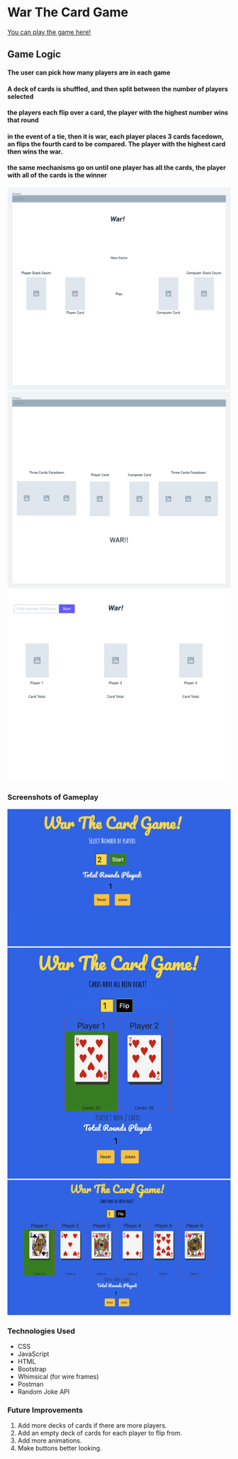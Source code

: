 # War The Card Game
[You can play the game here!](http://warthecardgame.surge.sh/)
## Game Logic 
#### The user can pick how many players are in each game
#### A deck of cards is shuffled, and then split between the number of players selected
#### the players each flip over a card, the player with the highest number wins that round
#### in the event of a tie, then it is war, each player places 3 cards facedown, an flips the fourth card to be compared. The player with the highest card then wins the war. 
#### the same mechanisms go on until one player has all the cards, the player with all of the cards is the winner 
![wireframe](css/warTheGame@2x.png)
![wireframe](css/warTheGame@2x%20(1).png)
![wireframe](css/warTheGame%20-%20Frame@2x.png)


### Screenshots of Gameplay
![actualGameplay](css/firstScreen.png)
![actualGameplay](css/2playerEx.png)
![actualGameplay](css/multiplayerEx.png)

### Technologies Used 
* CSS
* JavaScript 
* HTML
* Bootstrap
* Whimsical (for wire frames)
* Postman
* Random Joke API

### Future Improvements
1. Add more decks of cards if there are more players.
2. Add an empty deck of cards for each player to flip from.
3. Add more animations.
4. Make buttons better looking.
